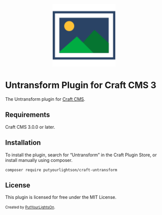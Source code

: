 <p align="center"><img width="200" src="src/icon.svg"></p>

# Untransform Plugin for Craft CMS 3

The Untransform plugin  for [Craft CMS](https://craftcms.com/).

## Requirements

Craft CMS 3.0.0 or later.

## Installation

To install the plugin, search for “Untransform” in the Craft Plugin Store, or install manually using composer.

```
composer require putyourlightson/craft-untransform
```

## License

This plugin is licensed for free under the MIT License.

<small>Created by [PutYourLightsOn](https://putyourlightson.com/).</small>
